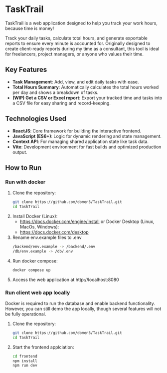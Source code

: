 # TaskTrail

TaskTrail is a web application designed to help you track your work hours, because time is money!

Track your daily tasks, calculate total hours, and generate exportable reports to ensure every minute is accounted for. Originally designed to create client-ready reports during my time as a consultant, this tool is ideal for freelancers, project managers, or anyone who values their time.

## Key Features

- **Task Management**: Add, view, and edit daily tasks with ease.
- **Total Hours Summary**: Automatically calculates the total hours worked per day and shows a breakdown of tasks. 
- **(WIP) Get a CSV or Excel report**: Export your tracked time and tasks into a CSV file for easy sharing and record-keeping.  

## Technologies Used

- **ReactJS**: Core framework for building the interactive frontend.
- **JavaScript (ES6+)**: Logic for dynamic rendering and state management.
- **Context API**: For managing shared application state like task data.
- **Vite**: Development environment for fast builds and optimized production output.

## How to Run

### Run with docker

1. Clone the repository:
   ```bash
   git clone https://github.com/domen5/TaskTrail.git
   cd TaskTrail
   ```
2. Install Docker (Linux):
    - https://docs.docker.com/engine/install
    or Docker Desktop (Linux, MacOs, Windows):
    - https://docs.docker.com/desktop
3. Rename env.example files to .env
    ```bash
    /backend/env.example -> /backend/.env
    /db/env.example -> /db/.env
    ```
4. Run docker compose:
    ```bash
    docker compose up
    ```
5. Access the web application at http://localhost:8080

### Run client web app locally
Docker is required to run the database and enable backend functionality. However, you can still demo the app locally, though several features will not be fully operational.

1. Clone the repository:
   
   ```bash
   git clone https://github.com/domen5/TaskTrail.git
   cd TaskTrail
   ```

3. Start the frontend applciation:
    ```bash
   cd frontend
   npm install
   npm run dev
   ```
